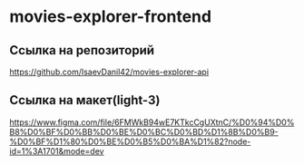 # movies-explorer-frontend


## Ссылка на репозиторий

https://github.com/IsaevDanil42/movies-explorer-api

## Ссылка на макет(light-3)

https://www.figma.com/file/6FMWkB94wE7KTkcCgUXtnC/%D0%94%D0%B8%D0%BF%D0%BB%D0%BE%D0%BC%D0%BD%D1%8B%D0%B9-%D0%BF%D1%80%D0%BE%D0%B5%D0%BA%D1%82?node-id=1%3A1701&mode=dev



